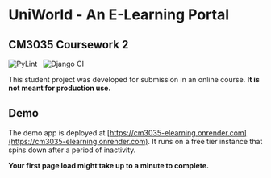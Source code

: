 # UniWorld - An E-Learning Portal

## CM3035 Coursework 2

![PyLint](https://github.com/adityamukho/cm3035-elearning/actions/workflows/pylint.yml/badge.svg)
&nbsp;
![Django CI](https://github.com/adityamukho/cm3035-elearning/actions/workflows/django.yml/badge.svg)

This student project was developed for submission in an online course. **It is not meant for production use.**

## Demo

The demo app is deployed at [https://cm3035-elearning.onrender.com](https://cm3035-elearning.onrender.com).
It runs on a free tier instance that spins down after a period of inactivity.

**Your first page load might take up to a minute to complete.**